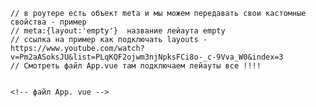     // в роутере есть объект meta и мы можем передавать свои кастомные свойства - пример
    // meta:{layout:'empty'}  название лейаута empty
    // ссылка на пример как подключать layouts - https://www.youtube.com/watch?v=Pm2aASoksJU&list=PLqKQF2ojwm3njNpksFCi8o-_c-9Vva_W0&index=3
    // Смотреть файл App.vue там подключаем лейауты все !!!!


    <!-- файл App. vue -->
<div id="app">
<!-- используем component для layouts -->
<component :is="layout">
    <router-view />
</component>
</div>


<script>
// Лейауты
import EmptyLayout from "@/layouts/EmptyLayout";
import MainLayout from "@/layouts/MainLayout";

export default {
  components: { EmptyLayout, MainLayout },
  computed: {
    layout() {
      // нужно передавать  в :is строку в component

      // указываем имя лейаута и дописываем статику - путь
      return (this.$route.meta.layout || "empty") + "-layout";
    },
  },
};
</script>